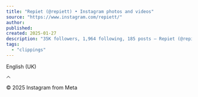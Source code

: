 ```yaml
---
title: "Repiet (@repiett) • Instagram photos and videos"
source: "https://www.instagram.com/repiett/"
author:
published:
created: 2025-01-27
description: "35K followers, 1,964 following, 185 posts – Repiet (@repiett) on Instagram: \"🔁 eat-sleep-rave-repiet✉️ repiet@biginstrumental.com\""
tags:
  - "clippings"
---
```

English (UK)

<svg aria-label="Down Chevron Icon" class="x1lliihq x1n2onr6 x1roi4f4" fill="currentColor" height="12" role="img" viewBox="0 0 24 24" width="12"><title>Down Chevron Icon</title><path d="M21 17.502a.997.997 0 0 1-.707-.293L12 8.913l-8.293 8.296a1 1 0 1 1-1.414-1.414l9-9.004a1.03 1.03 0 0 1 1.414 0l9 9.004A1 1 0 0 1 21 17.502Z"></path></svg>

© 2025 Instagram from Meta